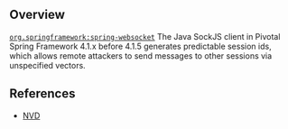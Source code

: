 ## Overview
[`org.springframework:spring-websocket`](http://search.maven.org/#search%7Cga%7C1%7Ca%3A%22spring-websocket%22)
The Java SockJS client in Pivotal Spring Framework 4.1.x before 4.1.5 generates predictable session ids, which allows remote attackers to send messages to other sessions via unspecified vectors.

## References
- [NVD](https://web.nvd.nist.gov/view/vuln/detail?vulnId=CVE-2015-0201)